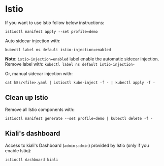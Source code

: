 # Istio

If you want to use Istio follow below instructions:
```
istioctl manifest apply --set profile=demo
```

Auto sidecar injection with:
```
kubectl label ns default istio-injection=enabled
```

**Note**: `istio-injection=enabled` label enable the automatic sidecar injection.
Remove label with: `kubectl label ns default istio-injection-`

Or, manual sidecar injection with:
```
cat k8s/<file>.yaml | istioctl kube-inject -f - | kubectl apply -f -
```

## Clean up Istio

Remove all Istio components with:
```
istioctl manifest generate --set profile=demo | kubectl delete -f -
```

## Kiali's dashboard

Access to kiali's Dashboard (`admin;admin`) provided by Istio (only if you enable Istio):
```
istioctl dashboard kiali
```
